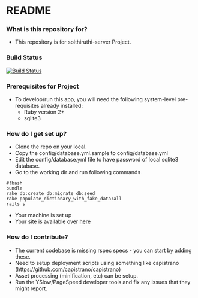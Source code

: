 # README #

### What is this repository for? ###

* This repository is for solthiruthi-server Project.

### Build Status ###
[![Build Status](https://travis-ci.org/vraravam/solthiruthi-server.png?branch=master)](https://travis-ci.org/vraravam/solthiruthi-server)


### Prerequisites for Project ###

* To develop/run this app, you will need the following system-level pre-requisites already installed:
    * Ruby version 2+
    * sqlite3


### How do I get set up? ###

* Clone the repo on your local.
* Copy the config/database.yml.sample to config/database.yml
* Edit the config/database.yml file to have password of local sqlite3 database.
* Go to the working dir and run following commands
```
#!bash
bundle
rake db:create db:migrate db:seed
rake populate_dictionary_with_fake_data:all
rails s
```
* Your machine is set up
* Your site is available over [here](localhost:3000)


### How do I contribute? ###

* The current codebase is missing rspec specs - you can start by adding these.
* Need to setup deployment scripts using something like capistrano (https://github.com/capistrano/capistrano)
* Asset processing (minification, etc) can be setup.
* Run the YSlow/PageSpeed developer tools and fix any issues that they might report.
